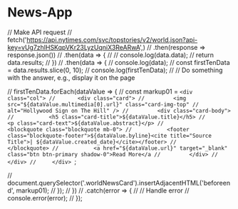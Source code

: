 # News-App

// Make API request
// fetch('https://api.nytimes.com/svc/topstories/v2/world.json?api-key=vUg7zhlHSKqpVKr23LyzUqniX3ReARwA',)
//   .then(response => response.json())
//   .then(data => {
//     // console.log(data.data);
//     return data.results;
//   })
//   .then(data => {
//     console.log(data);
//     const firstTenData = data.results.slice(0, 10);
//     console.log(firstTenData);
//     // Do something with the answer, e.g., display it on the page

//     firstTenData.forEach(dataValue => {
//       const markup01 = `<div class="col">
//       <div class="card">
//         <img src="${dataValue.multimedia[0].url}" class="card-img-top"
//           alt="Hollywood Sign on The Hill" />
//         <div class="card-body">
//           <h5 class="card-title">${dataValue.title}</h5>
//           <p class="card-text">${dataValue.abstract}</p>
//           <blockquote class="blockquote mb-0">
//           <footer class="blockquote-footer">${dataValue.byline}<cite title="Source Title">| ${dataValue.created_date}</cite></footer>
//         </blockquote>
//           <a href="${dataValue.url}" target="_blank" class="btn btn-primary shadow-0">Read More</a
//         </div>
//       </div>
//     </div> `;

//       document.querySelector('.worldNewsCard').insertAdjacentHTML('beforeend', markup01);
//     });
//   })
//   .catch(error => {
//     // Handle error
//     console.error(error);
//   });